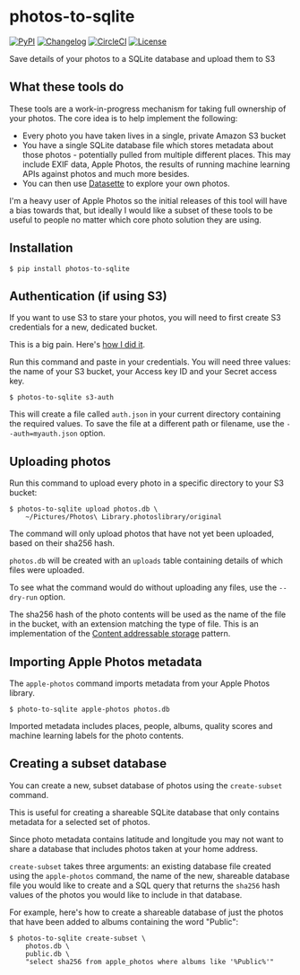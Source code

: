 # photos-to-sqlite

[![PyPI](https://img.shields.io/pypi/v/photos-to-sqlite.svg)](https://pypi.org/project/photos-to-sqlite/)
[![Changelog](https://img.shields.io/github/v/release/dogsheep/photos-to-sqlite?include_prereleases&label=changelog)](https://github.com/dogsheep/photos-to-sqlite/releases)
[![CircleCI](https://circleci.com/gh/dogsheep/photos-to-sqlite.svg?style=svg)](https://circleci.com/gh/dogsheep/photos-to-sqlite)
[![License](https://img.shields.io/badge/license-Apache%202.0-blue.svg)](https://github.com/dogsheep/photos-to-sqlite/blob/master/LICENSE)

Save details of your photos to a SQLite database and upload them to S3

## What these tools do

These tools are a work-in-progress mechanism for taking full ownership of your photos. The core idea is to help implement the following:

* Every photo you have taken lives in a single, private Amazon S3 bucket
* You have a single SQLite database file which stores metadata about those photos - potentially pulled from multiple different places. This may include EXIF data, Apple Photos, the results of running machine learning APIs against photos and much more besides.
* You can then use [Datasette](https://github.com/simonw/datasette) to explore your own photos.

I'm a heavy user of Apple Photos so the initial releases of this tool will have a bias towards that, but ideally I would like a subset of these tools to be useful to people no matter which core photo solution they are using.

## Installation

    $ pip install photos-to-sqlite

## Authentication (if using S3)

If you want to use S3 to stare your photos, you will need to first create S3 credentials for a new, dedicated bucket.

This is a big pain. Here's [how I did it](https://github.com/dogsheep/photos-to-sqlite/issues/4).

Run this command and paste in your credentials. You will need three values: the name of your S3 bucket, your Access key ID and your Secret access key.

    $ photos-to-sqlite s3-auth

This will create a file called `auth.json` in your current directory containing the required values. To save the file at a different path or filename, use the `--auth=myauth.json` option.

## Uploading photos

Run this command to upload every photo in a specific directory to your S3 bucket:

    $ photos-to-sqlite upload photos.db \
        ~/Pictures/Photos\ Library.photoslibrary/original

The command will only upload photos that have not yet been uploaded, based on their sha256 hash.

`photos.db` will be created with an `uploads` table containing details of which files were uploaded.

To see what the command would do without uploading any files, use the `--dry-run` option.

The sha256 hash of the photo contents will be used as the name of the file in the bucket, with an extension matching the type of file. This is an implementation of the [Content addressable storage](https://en.wikipedia.org/wiki/Content-addressable_storage) pattern.

## Importing Apple Photos metadata

The `apple-photos` command imports metadata from your Apple Photos library.

    $ photo-to-sqlite apple-photos photos.db

Imported metadata includes places, people, albums, quality scores and machine learning labels for the photo contents.

## Creating a subset database

You can create a new, subset database of photos using the `create-subset` command.

This is useful for creating a shareable SQLite database that only contains metadata for a selected set of photos.

Since photo metadata contains latitude and longitude you may not want to share a database that includes photos taken at your home address.

`create-subset` takes three arguments: an existing database file created using the `apple-photos` command, the name of the new, shareable database file you would like to create and a SQL query that returns the `sha256` hash values of the photos you would like to include in that database.

For example, here's how to create a shareable database of just the photos that have been added to albums containing the word "Public":

    $ photos-to-sqlite create-subset \
        photos.db \
        public.db \
        "select sha256 from apple_photos where albums like '%Public%'"
